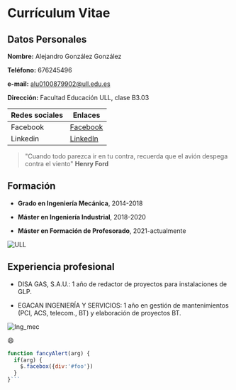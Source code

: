 # Currículum Vitae

## Datos Personales

**Nombre:** Alejandro González González

**Teléfono:** 676245496

**e-mail:** alu0100879902@ull.edu.es

**Dirección:** Facultad Educación ULL, clase B3.03

|Redes sociales|Enlaces|
|---|---|
|Facebook|[Facebook](https://es-es.facebook.com/)|
|Linkedin|[LinkedIn](https://es.linkedin.com/)|

>"Cuando todo parezca ir en tu contra, recuerda que el avión despega contra el viento"
 **Henry Ford**

## Formación

* **Grado en Ingeniería Mecánica**, 2014-2018

* **Máster en Ingeniería Industrial**, 2018-2020

* **Máster en Formación de Profesorado**, 2021-actualmente

![ULL](https://upload.wikimedia.org/wikipedia/commons/thumb/4/4e/Logo_ULL_2018.jpg/280px-Logo_ULL_2018.jpg)

## Experiencia profesional

* DISA GAS, S.A.U.: 1 año de redactor de proyectos para instalaciones de GLP.

* EGACAN INGENIERÍA Y SERVICIOS: 1 año en gestión de mantenimientos (PCI, ACS, telecom., BT) y elaboración de proyectos BT.

![Ing_mec](https://www.queestudiar.org/wp-content/uploads/2020/02/ingmecanica-640x300.jpg)

:smile:

```javascript
function fancyAlert(arg) {
  if(arg) {
    $.facebox({div:'#foo'})
  }
}```